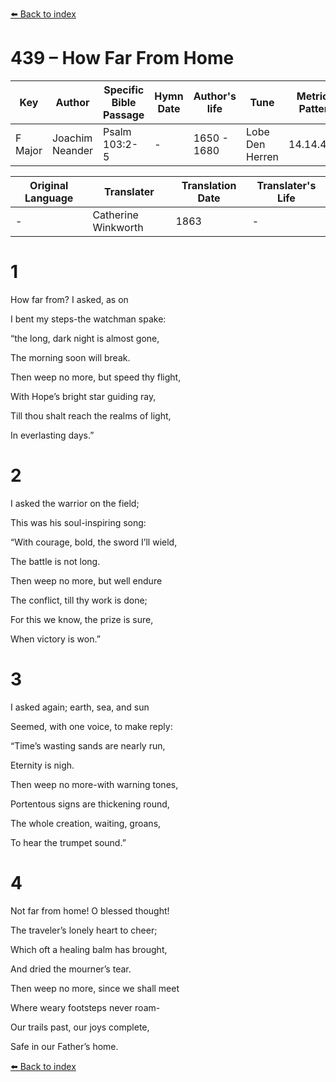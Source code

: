 [⬅️ Back to index](../README.md)

# 439 – How Far From Home

Key | Author   | Specific Bible Passage     |Hymn Date |Author's life |Tune |Metrical Pattern   |Composer/Source                                                                                        
-- | --------- | ---------------------------|----------|--------------|-----|-------------------|-------------   
F Major  | Joachim Neander      | Psalm 103:2-5 | -  | 1650 - 1680 | Lobe Den Herren | 14.14.4.7.8 | Chorale Book for England, 1863 

Original Language | Translater | Translation Date   | Translater's Life     
----------------- | --------- | --------------------|-------------   
\-  | Catherine Winkworth      | 1863 | -  | 1827 - 1878 



# 1

How far from? I asked, as on

I bent my steps-the watchman spake:

“the long, dark night is almost gone,

The morning soon will break.

Then weep no more, but speed thy flight,

With Hope’s bright star guiding ray,

Till thou shalt reach the realms of light,

In everlasting days.”



# 2

I asked the warrior on the field;

This was his soul-inspiring song:

“With courage, bold, the sword I’ll wield,

The battle is not long.

Then weep no more, but well endure

The conflict, till thy work is done;

For this we know, the prize is sure,

When victory is won.”



# 3

I asked again; earth, sea, and sun

Seemed, with one voice, to make reply:

“Time’s wasting sands are nearly run,

Eternity is nigh.

Then weep no more-with warning tones,

Portentous signs are thickening round,

The whole creation, waiting, groans,

To hear the trumpet sound.”



# 4

Not far from home! O blessed thought!

The traveler’s lonely heart to cheer;

Which oft a healing balm has brought,

And dried the mourner’s tear.

Then weep no more, since we shall meet

Where weary footsteps never roam-

Our trails past, our joys complete,

Safe in our Father’s home.

[⬅️ Back to index](../README.md)
